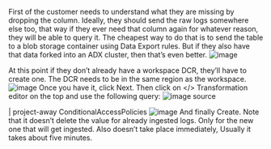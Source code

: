 First of the customer needs to understand what they are missing by dropping the column. Ideally, they should send the raw logs somewhere else too, that way if they ever need that column again for whatever reason, they will be able to query it. The cheapest way to do that is to send the table to a blob storage container using Data Export rules. But if they also have that data forked into an ADX cluster, then that’s even better.
![image](https://github.com/MSJosh/documentation/assets/120500937/4e5f7159-91a0-4b24-b3d6-96553903676a)
 

At this point if they don’t already have a workspace DCR, they’ll have to create one. The DCR needs to be in the same region as the workspace.
![image](https://github.com/MSJosh/documentation/assets/120500937/2e1291da-8eca-47ff-b8c2-b8d1024d8f2e)
Once you have it, click Next. Then click on </> Transformation editor on the top and use the following query:
![image](https://github.com/MSJosh/documentation/assets/120500937/c18da45c-a386-4353-9733-6ca6adb877f4)
source

| project-away ConditionalAccessPolicies
![image](https://github.com/MSJosh/documentation/assets/120500937/25286902-2cb9-475b-b74d-bf1679cabd2b)
And finally Create.
Note that it doesn’t delete the value for already ingested logs. Only for the new one that will get ingested. Also doesn’t take place immediately, Usually it takes about five minutes.
